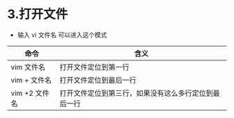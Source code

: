 
# 3.打开文件

- 输入 vi 文件名 可以进入这个模式

| 命令          | 含义                                                 |
| ------------- | ---------------------------------------------------- |
| vim 文件名    | 打开文件定位到第一行                                 |
| vim + 文件名  | 打开文件定位到最后一行                               |
| vim +2 文件名 | 打开文件定位到第三行，如果没有这么多行定位到最后一行 |

